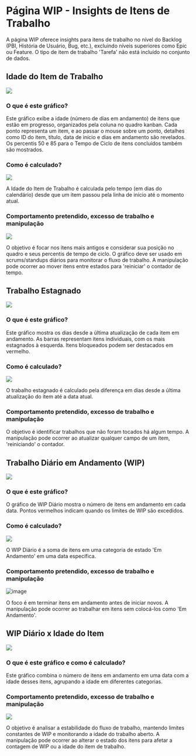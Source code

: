# Página WIP - Insights de Itens de Trabalho

A página WIP oferece insights para itens de trabalho no nível do Backlog (PBI, História de Usuário, Bug, etc.), excluindo níveis superiores como Epic ou Feature. O tipo de item de trabalho 'Tarefa' não está incluído no conjunto de dados.

## Idade do Item de Trabalho
![](https://raw.githubusercontent.com/nbrown02/FlowViz/main/Screenshots/WIP%20Age.png)

### O que é este gráfico?
Este gráfico exibe a idade (número de dias em andamento) de itens que estão em progresso, organizados pela coluna no quadro kanban. Cada ponto representa um item, e ao passar o mouse sobre um ponto, detalhes como ID do item, título, data de início e dias em andamento são revelados. Os percentis 50 e 85 para o Tempo de Ciclo de itens concluídos também são mostrados.

### Como é calculado?
![](https://rsgregorio/Wiki-MetricasFluxo/blob/main/Screenshots/WIAAgeCalc.png)

A Idade do Item de Trabalho é calculada pelo tempo (em dias do calendário) desde que um item passou pela linha de início até o momento atual.

### Comportamento pretendido, excesso de trabalho e manipulação
![](https://raw.githubusercontent.com/nbrown02/FlowViz/main/Screenshots/WIP%20Age2.png)

O objetivo é focar nos itens mais antigos e considerar sua posição no quadro e seus percentis de tempo de ciclo. O gráfico deve ser usado em scrums/standups diários para monitorar o fluxo de trabalho. A manipulação pode ocorrer ao mover itens entre estados para 'reiniciar' o contador de tempo.

## Trabalho Estagnado
![](https://raw.githubusercontent.com/nbrown02/FlowViz/main/Screenshots/Stale%20Work.png)

### O que é este gráfico?
Este gráfico mostra os dias desde a última atualização de cada item em andamento. As barras representam itens individuais, com os mais estagnados à esquerda. Itens bloqueados podem ser destacados em vermelho.

### Como é calculado?
![](https://raw.githubusercontent.com/nbrown02/FlowViz/main/Screenshots/StaleHistory.png)

O trabalho estagnado é calculado pela diferença em dias desde a última atualização do item até a data atual.

### Comportamento pretendido, excesso de trabalho e manipulação
O objetivo é identificar trabalhos que não foram tocados há algum tempo. A manipulação pode ocorrer ao atualizar qualquer campo de um item, 'reiniciando' o contador.

## Trabalho Diário em Andamento (WIP)
![](https://raw.githubusercontent.com/nbrown02/FlowViz/main/Screenshots/Daily%20WIP.png)

### O que é este gráfico?
O gráfico de WIP Diário mostra o número de itens em andamento em cada data. Pontos vermelhos indicam quando os limites de WIP são excedidos.

### Como é calculado?
![](https://raw.githubusercontent.com/nbrown02/FlowViz/main/Screenshots/WIAAgeCalc.png)

O WIP Diário é a soma de itens em uma categoria de estado 'Em Andamento' em uma data específica.

### Comportamento pretendido, excesso de trabalho e manipulação
![image](https://github.com/nbrown02/FlowViz/assets/29369962/a99c277c-0fbc-4f11-b7d0-233de0d03cf9)

O foco é em terminar itens em andamento antes de iniciar novos. A manipulação pode ocorrer ao trabalhar em itens sem colocá-los como 'Em Andamento'.

## WIP Diário x Idade do Item
![](https://raw.githubusercontent.com/nbrown02/FlowViz/main/Screenshots/Daily%20WIP%20and%20Work%20Item%20Age.png)

### O que é este gráfico e como é calculado?
Este gráfico combina o número de itens em andamento em uma data com a idade desses itens, agrupando a idade em diferentes categorias.

### Comportamento pretendido, excesso de trabalho e manipulação
![](https://raw.githubusercontent.com/nbrown02/FlowViz/main/Screenshots/Daily%20WIP%20and%20Work%20Item%20Age2.png)

O objetivo é analisar a estabilidade do fluxo de trabalho, mantendo limites constantes de WIP e monitorando a idade do trabalho aberto. A manipulação pode ocorrer ao alterar o estado dos itens para afetar a contagem de WIP ou a idade do item de trabalho.
